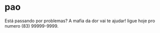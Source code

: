 # pao

Está passando por problemas? A mafia da dor vai te ajudar! ligue hoje pro numero (83) 99999-9999.
